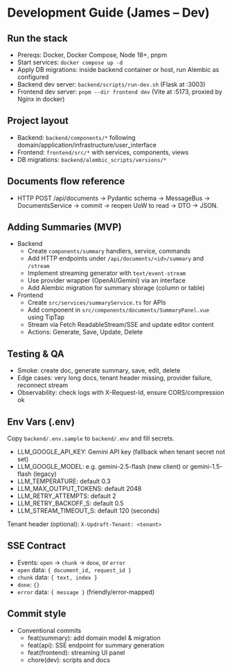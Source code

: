 # Development Guide (James – Dev)

## Run the stack

- Prereqs: Docker, Docker Compose, Node 18+, pnpm
- Start services: `docker compose up -d`
- Apply DB migrations: inside backend container or host, run Alembic as configured
- Backend dev server: `backend/scripts/run-dev.sh` (Flask at :3003)
- Frontend dev server: `pnpm --dir frontend dev` (Vite at :5173, proxied by Nginx in docker)

## Project layout

- Backend: `backend/components/*` following domain/application/infrastructure/user_interface
- Frontend: `frontend/src/*` with services, components, views
- DB migrations: `backend/alembic_scripts/versions/*`

## Documents flow reference

- HTTP POST /api/documents → Pydantic schema → MessageBus → DocumentsService → commit → reopen UoW to read → DTO → JSON.

## Adding Summaries (MVP)

- Backend
  - Create `components/summary` handlers, service, commands
  - Add HTTP endpoints under `/api/documents/<id>/summary` and `/stream`
  - Implement streaming generator with `text/event-stream`
  - Use provider wrapper (OpenAI/Gemini) via an interface
  - Add Alembic migration for summary storage (column or table)
- Frontend
  - Create `src/services/summaryService.ts` for APIs
  - Add component in `src/components/documents/SummaryPanel.vue` using TipTap
  - Stream via Fetch ReadableStream/SSE and update editor content
  - Actions: Generate, Save, Update, Delete

## Testing & QA

- Smoke: create doc, generate summary, save, edit, delete
- Edge cases: very long docs, tenant header missing, provider failure, reconnect stream
- Observability: check logs with X-Request-Id, ensure CORS/compression ok

## Env Vars (.env)

Copy `backend/.env.sample` to `backend/.env` and fill secrets.

- LLM_GOOGLE_API_KEY: Gemini API key (fallback when tenant secret not set)
- LLM_GOOGLE_MODEL: e.g. gemini-2.5-flash (new client) or gemini-1.5-flash (legacy)
- LLM_TEMPERATURE: default 0.3
- LLM_MAX_OUTPUT_TOKENS: default 2048
- LLM_RETRY_ATTEMPTS: default 2
- LLM_RETRY_BACKOFF_S: default 0.5
- LLM_STREAM_TIMEOUT_S: default 120 (seconds)

Tenant header (optional): `X-Updraft-Tenant: <tenant>`

## SSE Contract

- Events: `open` → `chunk` → `done`, or `error`
- `open` data: `{ document_id, request_id }`
- `chunk` data: `{ text, index }`
- `done`: `{}`
- `error` data: `{ message }` (friendly/error-mapped)

## Commit style

- Conventional commits
  - feat(summary): add domain model & migration
  - feat(api): SSE endpoint for summary generation
  - feat(frontend): streaming UI panel
  - chore(dev): scripts and docs
